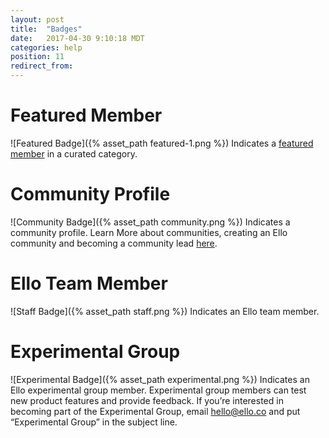 ```yaml
---
layout: post
title:  "Badges"
date:   2017-04-30 9:10:18 MDT
categories: help
position: 11
redirect_from:
---
```

# Featured Member
![Featured Badge]({% asset_path featured-1.png %})
Indicates a [featured member](https://ello.co/wtf/help/featured-users/) in a curated category.

# Community Profile
![Community Badge]({% asset_path community.png %})
Indicates a community profile. Learn More about communities, creating an Ello community and becoming a community lead [here](https://ello.co/wtf/resources/community-directory/).

# Ello Team Member
![Staff Badge]({% asset_path staff.png %})
Indicates an Ello team member.

# Experimental Group 
![Experimental Badge]({% asset_path experimental.png %})
Indicates an Ello experimental group member. Experimental group members can test new product features and provide feedback. If you’re interested in becoming part of the Experimental Group, email hello@ello.co and put “Experimental Group” in the subject line.
